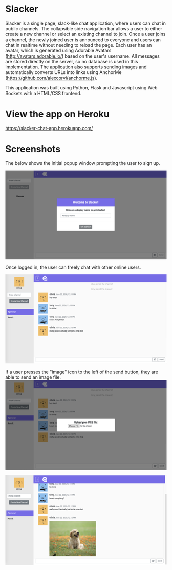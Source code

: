 # Slacker

Slacker is a single page, slack-like chat application, where users can chat in public channels. The collapsible side navigation bar allows a user to either create a new channel or select an existing channel to join. Once a user joins a channel, the newly joined user is announced to everyone and users can chat in realtime without needing to reload the page. Each user has an avatar, which is generated using Adorable Avatars (http://avatars.adorable.io/) based on the user's username. All messages are stored directly on the server, so no database is used in this implementation. The application also supports sending images and automatically converts URLs into links using AnchorMe (https://github.com/alexcorvi/anchorme.js).

This application was built using Python, Flask and Javascript using Web Sockets with a HTML/CSS frontend. 

# View the app on Heroku
https://slacker-chat-app.herokuapp.com/

# Screenshots

The below shows the initial popup window prompting the user to sign up.

![](static/images/screenshot4.png)

Once logged in, the user can freely chat with other online users.

![](static/images/screenshot1.png)

If a user presses the "image" icon to the left of the send button, they are able to send an image file.
![](static/images/screenshot2.png)

![](static/images/screenshot3.png)
